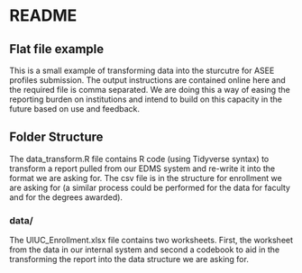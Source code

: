 README
================

## Flat file example

This is a small example of transforming data into the sturcutre for ASEE
profiles submission. The output instructions are contained online here
and the required file is comma separated. We are doing this a way of
easing the reporting burden on institutions and intend to build on this
capacity in the future based on use and feedback.

## Folder Structure

The data\_transform.R file contains R code (using Tidyverse syntax) to
transform a report pulled from our EDMS system and re-write it into the
format we are asking for. The csv file is in the structure for
enrollment we are asking for (a similar process could be performed for
the data for faculty and for the degrees awarded).

### data/

The UIUC\_Enrollment.xlsx file contains two worksheets. First, the
worksheet from the data in our internal system and second a codebook to
aid in the transforming the report into the data structure we are asking
for.
